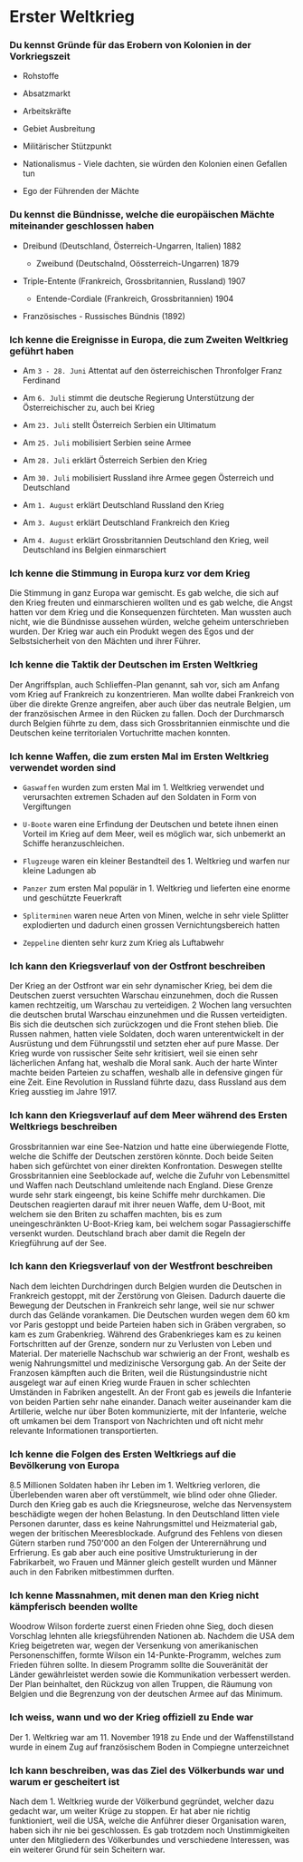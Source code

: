 # Erster Weltkrieg

### Du kennst Gründe für das Erobern von Kolonien in der Vorkriegszeit

- Rohstoffe

- Absatzmarkt

- Arbeitskräfte

- Gebiet Ausbreitung

- Militärischer Stützpunkt

- Nationalismus - Viele dachten, sie würden den Kolonien einen Gefallen tun

- Ego der Führenden der Mächte

### Du kennst die Bündnisse, welche die europäischen Mächte miteinander geschlossen haben

- Dreibund (Deutschland, Österreich-Ungarren, Italien) 1882
  
  - Zweibund (Deutschalnd, Oössterreich-Ungarren) 1879

- Triple-Entente (Frankreich, Grossbritannien, Russland) 1907
  
  - Entende-Cordiale (Frankreich, Grossbritannien) 1904

- Französisches - Russisches Bündnis (1892)

### Ich kenne die Ereignisse in Europa, die zum Zweiten Weltkrieg geführt haben

- Am `3 - 28. Juni` Attentat auf den österreichischen Thronfolger Franz Ferdinand

- Am `6. Juli` stimmt die deutsche Regierung Unterstützung der Österreichischer zu, auch bei Krieg

- Am `23. Juli` stellt Österreich Serbien ein Ultimatum

- Am `25. Juli` mobilisiert Serbien seine Armee

- Am `28. Juli` erklärt Österreich Serbien den Krieg

- Am `30. Juli` mobilisiert Russland ihre Armee gegen Österreich und Deutschland

- Am `1. August` erklärt Deutschland Russland den Krieg

- Am `3. August` erklärt Deutschland Frankreich den Krieg

- Am `4. August` erklärt Grossbritannien Deutschland den Krieg, weil Deutschland ins Belgien einmarschiert

### Ich kenne die Stimmung in Europa kurz vor dem Krieg

Die Stimmung in ganz Europa war gemischt. Es gab welche, die sich auf den Krieg freuten und einmarschieren wollten und es gab welche, die Angst hatten vor dem Krieg und die Konsequenzen fürchteten. Man wussten auch nicht, wie die Bündnisse aussehen würden, welche geheim unterschrieben wurden. Der Krieg war auch ein Produkt wegen des Egos und der Selbstsicherheit von den Mächten und ihrer Führer. 

### Ich kenne die Taktik der Deutschen im Ersten Weltkrieg

Der Angriffsplan, auch Schlieffen-Plan genannt, sah vor, sich am Anfang vom Krieg auf Frankreich zu konzentrieren. Man wollte dabei Frankreich von über die direkte Grenze angreifen, aber auch über das neutrale Belgien, um der französischen Armee in den Rücken zu fallen. Doch der Durchmarsch durch Belgien führte zu dem, dass sich Grossbritannien einmischte und die Deutschen keine territorialen Vortuchritte machen konnten. 

### Ich kenne Waffen, die zum ersten Mal im Ersten Weltkrieg verwendet worden sind

- `Gaswaffen` wurden zum ersten Mal im 1. Weltkrieg verwendet und verursachten extremen Schaden auf den Soldaten in Form von Vergiftungen

- `U-Boote` waren eine Erfindung der Deutschen und betete ihnen einen Vorteil im Krieg auf dem Meer, weil es möglich war, sich unbemerkt an Schiffe heranzuschleichen.

- `Flugzeuge` waren ein kleiner Bestandteil des 1. Weltkrieg und warfen nur kleine Ladungen ab

- `Panzer` zum ersten Mal populär in 1. Weltkrieg und lieferten eine enorme und geschützte Feuerkraft

- `Spliterminen` waren neue Arten von Minen, welche in sehr viele Splitter explodierten und dadurch einen grossen Vernichtungsbereich hatten

- `Zeppeline` dienten sehr kurz zum Krieg als Luftabwehr

### Ich kann den Kriegsverlauf von der Ostfront beschreiben

Der Krieg an der Ostfront war ein sehr dynamischer Krieg, bei dem die Deutschen zuerst versuchten Warschau einzunehmen, doch die Russen kamen rechtzeitig, um Warschau zu verteidigen. 2 Wochen lang versuchten die deutschen brutal Warschau einzunehmen und die Russen verteidigten. Bis sich die deutschen sich zurückzogen und die Front stehen blieb. Die Russen nahmen, hatten viele Soldaten, doch waren unterentwickelt in der Ausrüstung und dem Führungsstil und setzten eher auf pure Masse. Der Krieg wurde von russischer Seite sehr kritisiert, weil sie einen sehr lächerlichen Anfang hat, weshalb die Moral sank. Auch der harte Winter machte beiden Parteien zu schaffen, weshalb alle in defensive gingen für eine Zeit. Eine Revolution in Russland führte dazu, dass Russland aus dem Krieg ausstieg im Jahre 1917.

### Ich kann den Kriegsverlauf auf dem Meer während des Ersten Weltkriegs beschreiben

Grossbritannien war eine See-Natzion und hatte eine überwiegende Flotte, welche die Schiffe der Deutschen zerstören könnte. Doch beide Seiten haben sich gefürchtet von einer direkten Konfrontation. Deswegen stellte Grossbritannien eine Seeblockade auf, welche die Zufuhr von Lebensmittel und Waffen nach Deutschland umleitende nach England. Diese Grenze wurde sehr stark eingeengt, bis keine Schiffe mehr durchkamen. Die Deutschen reagierten darauf mit ihrer neuen Waffe, dem U-Boot, mit welchem sie den Briten zu schaffen machten, bis es zum uneingeschränkten U-Boot-Krieg kam, bei welchem sogar Passagierschiffe versenkt wurden. Deutschland brach aber damit die Regeln der Kriegführung auf der See.

### Ich kann den Kriegsverlauf von der Westfront beschreiben

Nach dem leichten Durchdringen durch Belgien wurden die Deutschen in Frankreich gestoppt, mit der Zerstörung von Gleisen. Dadurch dauerte die Bewegung der Deutschen in Frankreich sehr lange, weil sie nur schwer durch das Gelände vorankamen. Die Deutschen wurden wegen dem 60 km vor Paris gestoppt und beide Parteien haben sich in Gräben vergraben, so kam es zum Grabenkrieg. Während des Grabenkrieges kam es zu keinen Fortschritten auf der Grenze, sondern nur zu Verlusten von Leben und Material. Der materielle Nachschub war schwierig an der Front, weshalb es wenig Nahrungsmittel und medizinische Versorgung gab. An der Seite der Franzosen kämpften auch die Briten, weil die Rüstungsindustrie nicht ausgelegt war auf einen Krieg wurde Frauen in scher schlechten Umständen in Fabriken angestellt. An der Front gab es jeweils die Infanterie von beiden Partien sehr nahe einander. Danach weiter auseinander kam die Artillerie, welche nur über Boten kommunizierte, mit der Infanterie, welche oft umkamen bei dem Transport von Nachrichten und oft nicht mehr relevante Informationen transportierten.

### Ich kenne die Folgen des Ersten Weltkriegs auf die Bevölkerung von Europa

8.5 Millionen Soldaten haben ihr Leben im 1. Weltkrieg verloren, die Überlebenden waren aber oft verstümmelt, wie blind oder ohne Glieder. Durch den Krieg gab es auch die Kriegsneurose, welche das Nervensystem beschädigte wegen der hohen Belastung. In den Deutschland litten viele Personen darunter, dass es keine Nahrungsmittel und Heizmaterial gab, wegen der britischen Meeresblockade. Aufgrund des Fehlens von diesen Gütern starben rund 750'000 an den Folgen der Unterernährung und Erfrierung. Es gab aber auch eine positive Umstrukturierung in der Fabrikarbeit, wo Frauen und Männer gleich gestellt wurden und Männer auch in den Fabriken mitbestimmen durften. 

### Ich kenne Massnahmen, mit denen man den Krieg nicht kämpferisch beenden wollte

Woodrow Wilson forderte zuerst einen Frieden ohne Sieg, doch diesen Vorschlag lehnten alle kriegsführenden Nationen ab. Nachdem die USA dem Krieg beigetreten war, wegen der Versenkung von amerikanischen Personenschiffen, formte Wilson ein 14-Punkte-Programm, welches zum Frieden führen sollte. In diesem Programm sollte die Souveränität der Länder gewährleistet werden sowie die Kommunikation verbessert werden. Der Plan beinhaltet, den Rückzug von allen Truppen, die Räumung von Belgien und die Begrenzung von der deutschen Armee auf das Minimum. 

### Ich weiss, wann und wo der Krieg offiziell zu Ende war

Der 1. Weltkrieg war am 11. November 1918 zu Ende und der Waffenstillstand wurde in einem Zug auf französischem Boden in Compiegne unterzeichnet

### Ich kann beschreiben, was das Ziel des Völkerbunds war und warum er gescheitert ist

Nach dem 1. Weltkrieg wurde der Völkerbund gegründet, welcher dazu gedacht war, um weiter Krüge zu stoppen. Er hat aber nie richtig funktioniert, weil die USA, welche die Anführer dieser Organisation waren, haben sich ihr nie bei geschlossen. Es gab trotzdem noch Unstimmigkeiten unter den Mitgliedern des Völkerbundes und verschiedene Interessen, was ein weiterer Grund für sein Scheitern war.


